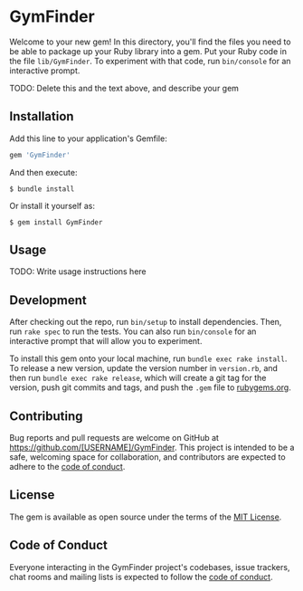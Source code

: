 # GymFinder

Welcome to your new gem! In this directory, you'll find the files you need to be able to package up your Ruby library into a gem. Put your Ruby code in the file `lib/GymFinder`. To experiment with that code, run `bin/console` for an interactive prompt.

TODO: Delete this and the text above, and describe your gem

## Installation

Add this line to your application's Gemfile:

```ruby
gem 'GymFinder'
```

And then execute:

    $ bundle install

Or install it yourself as:

    $ gem install GymFinder

## Usage

TODO: Write usage instructions here

## Development

After checking out the repo, run `bin/setup` to install dependencies. Then, run `rake spec` to run the tests. You can also run `bin/console` for an interactive prompt that will allow you to experiment.

To install this gem onto your local machine, run `bundle exec rake install`. To release a new version, update the version number in `version.rb`, and then run `bundle exec rake release`, which will create a git tag for the version, push git commits and tags, and push the `.gem` file to [rubygems.org](https://rubygems.org).

## Contributing

Bug reports and pull requests are welcome on GitHub at https://github.com/[USERNAME]/GymFinder. This project is intended to be a safe, welcoming space for collaboration, and contributors are expected to adhere to the [code of conduct](https://github.com/[USERNAME]/GymFinder/blob/master/CODE_OF_CONDUCT.md).


## License

The gem is available as open source under the terms of the [MIT License](https://opensource.org/licenses/MIT).

## Code of Conduct

Everyone interacting in the GymFinder project's codebases, issue trackers, chat rooms and mailing lists is expected to follow the [code of conduct](https://github.com/[USERNAME]/GymFinder/blob/master/CODE_OF_CONDUCT.md).
